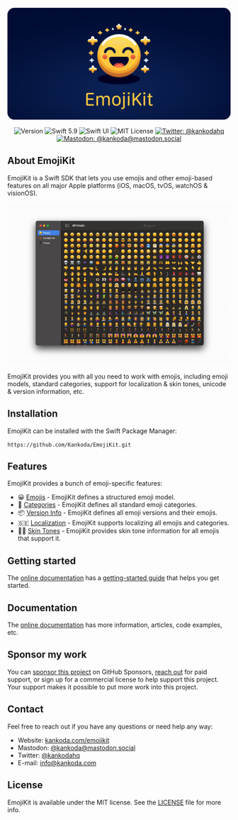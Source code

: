 <p align="center">
    <img src ="Resources/Logo_GitHub.png" alt="EmojiKit Logo" title="EmojiKit" />
</p>

<p align="center">
    <img src="https://img.shields.io/github/v/release/Kankoda/EmojiKit?color=%2300550&sort=semver" alt="Version" />
    <img src="https://img.shields.io/badge/Swift-5.9-orange.svg" alt="Swift 5.9" />
    <img src="https://img.shields.io/badge/platform-SwiftUI-blue.svg" alt="Swift UI" title="Swift UI" />
    <img src="https://img.shields.io/github/license/danielsaidi/ApiKit" alt="MIT License" title="MIT License" />
    <a href="https://twitter.com/kankodahq"><img src="https://img.shields.io/twitter/url?label=Twitter&style=social&url=https%3A%2F%2Ftwitter.com%2Fkankodahq" alt="Twitter: @kankodahq" title="Twitter: @kankodahq" /></a>
    <a href="https://mastodon.social/@kankoda"><img src="https://img.shields.io/mastodon/follow/110888068770108814?domain=https%3A%2F%2Fmastodon.social&label=Mastodon&style=social" alt="Mastodon: @kankoda@mastodon.social" title="Mastodon: @kankoda@mastodon.social" /></a>
</p>



## About EmojiKit

EmojiKit is a Swift SDK that lets you use emojis and other emoji-based features on all major Apple platforms (iOS, macOS, tvOS, watchOS & visionOS).

<p align="center">
    <img src ="Resources/Demo.gif" width="750" />
</p>

EmojiKit provides you with all you need to work with emojis, including emoji models, standard categories, support for localization & skin tones, unicode & version information, etc.



## Installation

EmojiKit can be installed with the Swift Package Manager:

```
https://github.com/Kankoda/EmojiKit.git
```


## Features

EmojiKit provides a bunch of emoji-specific features:

* 😀 [Emojis][Emoji] - EmojiKit defines a structured emoji model.
* 🐻 [Categories][EmojiCategory] - EmojiKit defines all standard emoji categories.
* 📦 [Version Info][EmojiVersion] - EmojiKit defines all emoji versions and their emojis.
* 🇸🇪 [Localization][Localization] - EmojiKit supports localizing all emojis and categories.
* 👍🏾 [Skin Tones][SkinTones] - EmojiKit provides skin tone information for all emojis that support it.



## Getting started

The [online documentation][Documentation] has a [getting-started guide][Getting-Started] that helps you get started.



## Documentation

The [online documentation][Documentation] has more information, articles, code examples, etc. 



## Sponsor my work

You can [sponsor this project][Sponsors] on GitHub Sponsors, [reach out][Email] for paid support, or sign up for a commercial license to help support this project. Your support makes it possible to put more work into this project.



## Contact

Feel free to reach out if you have any questions or need help any way:

* Website: [kankoda.com/emojikit][Website]
* Mastodon: [@kankoda@mastodon.social][Mastodon]
* Twitter: [@kankodahq][Twitter]
* E-mail: [info@kankoda.com][Email]



## License

EmojiKit is available under the MIT license. See the [LICENSE][License] file for more info.



[Email]: mailto:info@kankoda.com
[Website]: https://kankoda.com/emojikit
[Twitter]: https://twitter.com/kankodahq
[Mastodon]: https://mastodon.social/@kankoda
[Sponsors]: https://github.com/sponsors/danielsaidi

[Documentation]: https://kankoda.github.io/EmojiKit/documentation/emojikit/

[Getting-Started]: https://kankoda.github.io/EmojiKit/documentation/emojikit/getting-started

[Emoji]: https://kankoda.github.io/EmojiKit/documentation/emojikit/emoji-article
[EmojiCategory]: https://kankoda.github.io/EmojiKit/documentation/emojikit/emojicategory-article
[EmojiVersion]: https://kankoda.github.io/EmojiKit/documentation/emojikit/emojiversion-article
[Extensions]: https://kankoda.github.io/EmojiKit/documentation/emojikit/extension-article
[Localization]: https://kankoda.github.io/EmojiKit/documentation/emojikit/localization-article
[SkinTones]: https://kankoda.github.io/EmojiKit/documentation/emojikit/skintones-article

[License]: https://github.com/EmojiKit/EmojiKit/blob/main/LICENSE
